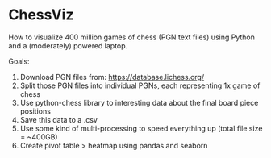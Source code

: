 # ChessViz
How to visualize 400 million games of chess (PGN text files) using Python and a (moderately) powered laptop.

Goals: 
1) Download PGN files from: https://database.lichess.org/
2) Split those PGN files into individual PGNs, each representing 1x game of chess
3) Use python-chess library to interesting data about the final board piece positions
4) Save this data to a .csv
5) Use some kind of multi-processing to speed everything up (total file size = ~400GB)
6) Create pivot table > heatmap using pandas and seaborn
